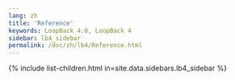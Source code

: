 ```yaml
---
lang: zh
title: 'Reference'
keywords: LoopBack 4.0, LoopBack 4
sidebar: lb4_sidebar
permalink: /doc/zh/lb4/Reference.html
---
```


{% include list-children.html in=site.data.sidebars.lb4_sidebar %}
